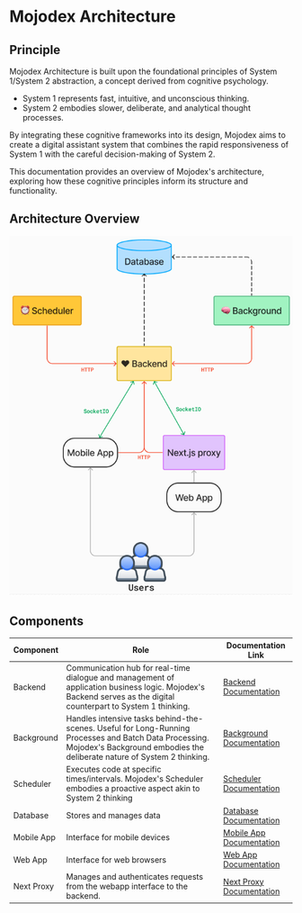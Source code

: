 # Mojodex Architecture

## Principle
Mojodex Architecture is built upon the foundational principles of System 1/System 2 abstraction, a concept derived from cognitive psychology.
-  System 1 represents fast, intuitive, and unconscious thinking.
-  System 2 embodies slower, deliberate, and analytical thought processes. 

By integrating these cognitive frameworks into its design, Mojodex aims to create a digital assistant system that combines the rapid responsiveness of System 1 with the careful decision-making of System 2. 

This documentation provides an overview of Mojodex's architecture, exploring how these cognitive principles inform its structure and functionality.

## Architecture Overview
![Architecture Overview](images/architecture_overview.png)

## Components
| Component    | Role                                      | Documentation Link                            |
|--------------|-------------------------------------------|-----------------------------------------------|
| Backend      | Communication hub for real-time dialogue and management of application business logic. Mojodex's Backend serves as the digital counterpart to System 1 thinking. | [Backend Documentation](../backend/README.md)  |
| Background   | Handles intensive tasks behind-the-scenes. Useful for Long-Running Processes and Batch Data Processing. Mojodex's Background embodies the deliberate nature of System 2 thinking.| [Background Documentation](../background/README.md)     |
| Scheduler    | Executes code at specific times/intervals. Mojodex's Scheduler embodies a proactive aspect akin to System 2 thinking| [Scheduler Documentation](../scheduler/README.md)  |
| Database     | Stores and manages data                   | [Database Documentation](../pgsql/README.md)      |
| Mobile App   | Interface for mobile devices              | [Mobile App Documentation](https://github.com/hoomano/mojodex_mobile)|
| Web App      | Interface for web browsers                | [Web App Documentation](../webapp/README.md)      |
| Next Proxy   | Manages and authenticates requests from the webapp interface to the backend.             | [Next Proxy Documentation](../webapp/README.md) |
